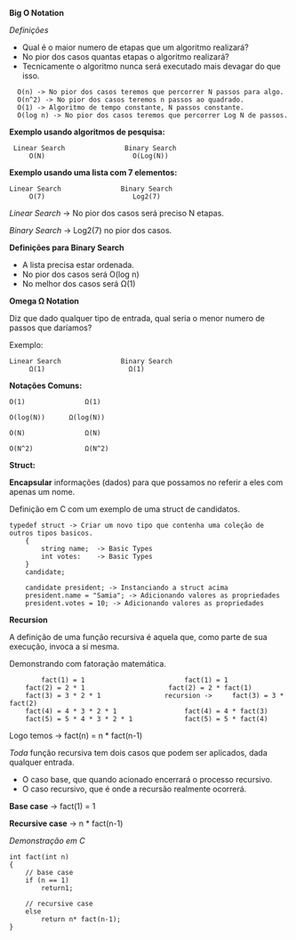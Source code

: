
**Big O Notation**

*Definições*	
  - Qual é o maior numero de etapas que um algoritmo realizará?
  - No pior dos casos quantas etapas o algoritmo realizará?
  - Tecnicamente o algoritmo nunca será executado mais devagar do que isso.

  ```
    O(n) -> No pior dos casos teremos que percorrer N passos para algo.
    O(n^2) -> No pior dos casos teremos n passos ao quadrado.
    O(1) -> Algoritmo de tempo constante, N passos constante.
    O(log n) -> No pior dos casos teremos que percorrer Log N de passos. 
  ```
  
**Exemplo usando algoritmos de pesquisa:**

```
 Linear Search               Binary Search
     O(N)                      O(Log(N))
```
**Exemplo usando uma lista com 7 elementos:**

```
Linear Search               Binary Search
     O(7)                      Log2(7)
```

*Linear Search* -> No pior dos casos será preciso N etapas.

*Binary Search* -> Log2(7) no pior dos casos. 

**Definições para Binary Search**

- A lista precisa estar ordenada.
- No pior dos casos será O(log n)
- No melhor dos casos será Ω(1)


**Omega Ω Notation**

Diz que dado qualquer tipo de entrada, qual seria o menor numero de passos que daríamos?

Exemplo:

```
Linear Search               Binary Search
     Ω(1)                     Ω(1)
```

**Notações Comuns:**

```
O(1)               Ω(1)

O(log(N))	   Ω(log(N))					

O(N)               Ω(N)

O(N^2)             Ω(N^2)
```

**Struct:**

**Encapsular** informações (dados) para que possamos no referir a eles com apenas um nome.

Definição em C com um exemplo de uma struct de candidatos. 

```
typedef struct -> Criar um novo tipo que contenha uma coleção de outros tipos basicos. 
	{
		string name;  -> Basic Types
		int votes:    -> Basic Types
	}
	candidate;

	candidate president; -> Instanciando a struct acima
	president.name = "Samia"; -> Adicionando valores as propriedades
	president.votes = 10; -> Adicionando valores as propriedades
```

**Recursion**

A definição de uma função recursiva é aquela que, como parte de sua execução, invoca a si mesma.

Demonstrando com fatoração matemática. 

```
        fact(1) = 1					        fact(1) = 1					
	fact(2) = 2 * 1 					fact(2) = 2 * fact(1)
	fact(3) = 3 * 2 * 1                recursion ->		fact(3) = 3 * fact(2)      
	fact(4) = 4 * 3 * 2 * 1 				fact(4) = 4 * fact(3)
	fact(5) = 5 * 4 * 3 * 2 * 1				fact(5) = 5 * fact(4)

``` 
Logo temos -> fact(n) = n * fact(n-1)

*Toda* função recursiva tem dois casos que podem ser aplicados, dada qualquer entrada. 

- O caso base, que quando acionado encerrará o processo recursivo.
- O caso recursivo, que é onde a recursão realmente ocorrerá.

**Base case** -> fact(1) = 1

**Recursive case** -> n * fact(n-1)

*Demonstração em C*

```
int fact(int n)
{
	// base case
	if (n == 1)
		return1;

	// recursive case
	else
		return n* fact(n-1);
}
```
